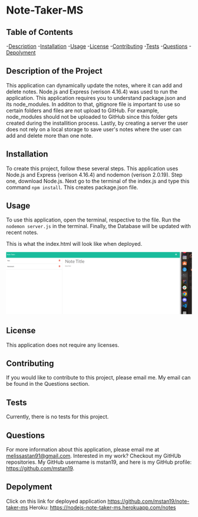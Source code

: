 # Note-Taker-MS

## Table of Contents
-[Description](#description) 
-[Installation](#installation) 
-[Usage](#usage)
-[License](#license)
-[Contributing](#contributing) 
-[Tests](#tests) 
-[Questions](#questions) 
-[Depolyment](#depolyment)

## Description of the Project
This application can dynamically update the notes, where it can add and delete notes. Node.js and Express (verison 4.16.4) was used to run the application. This application requires you to understand package.json and its node_modules. In additon to that, gitignore file is important to use so certain folders and files are not upload to GitHub. For example, node_modules should not be uploaded to GitHub since this folder gets created during the installition process. Lastly, by creating a server the user does not rely on a local storage to save user's notes where the user can add and delete more than one note.


## Installation
To create this project, follow these several steps. This application uses Node.js and Express (verison 4.16.4) and nodemon (verison 2.0.19). Step one, download Node.js. Next go to the terminal of the index.js and type this command ```npm install```. This creates package.json file. 


## Usage
To use this application, open the terminal, respective to the file. Run the ```nodemon server.js``` in the terminal. Finally, the Database will be updated with recent notes. 

This is what the index.html will look like when deployed.

![NoteTakerMS mock-up](public/assets/images/note-teaker-mockup.png)

## License
This application does not require any licenses.

## Contributing
If you would like to contribute to this project, please email me. My email can be found in the Questions section.

## Tests
Currently, there is no tests for this project.

## Questions

For more information about this application, please email me at melissastan91@gmail.com. Interested in my work? Checkout my GitHUb repositories. My GitHub username is mstan19, and here is my GitHub profile: https://github.com/mstan19.


## Depolyment
Click on this link for deployed application
https://github.com/mstan19/note-taker-ms
Heroku: https://nodejs-note-taker-ms.herokuapp.com/notes